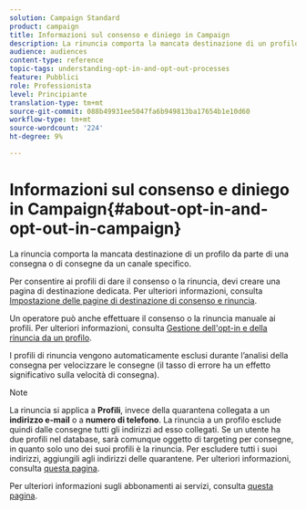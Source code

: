 ```yaml
---
solution: Campaign Standard
product: campaign
title: Informazioni sul consenso e diniego in Campaign
description: La rinuncia comporta la mancata destinazione di un profilo da parte di una consegna o di consegne da un canale specifico.
audience: audiences
content-type: reference
topic-tags: understanding-opt-in-and-opt-out-processes
feature: Pubblici
role: Professionista
level: Principiante
translation-type: tm+mt
source-git-commit: 088b49931ee5047fa6b949813ba17654b1e10d60
workflow-type: tm+mt
source-wordcount: '224'
ht-degree: 9%

---
```



# Informazioni sul consenso e diniego in Campaign{#about-opt-in-and-opt-out-in-campaign}

La rinuncia comporta la mancata destinazione di un profilo da parte di una consegna o di consegne da un canale specifico.

Per consentire ai profili di dare il consenso o la rinuncia, devi creare una pagina di destinazione dedicata. Per ulteriori informazioni, consulta [Impostazione delle pagine di destinazione di consenso e rinuncia](../../audiences/using/managing-opt-in-and-opt-out-in-campaign.md#setting-up-opt-in-and-opt-out-landing-pages).

Un operatore può anche effettuare il consenso o la rinuncia manuale ai profili. Per ulteriori informazioni, consulta [Gestione dell&#39;opt-in e della rinuncia da un profilo](../../audiences/using/managing-opt-in-and-opt-out-in-campaign.md#managing-opt-in-and-opt-out-from-a-profile).

I profili di rinuncia vengono automaticamente esclusi durante l’analisi della consegna per velocizzare le consegne (il tasso di errore ha un effetto significativo sulla velocità di consegna).

>[!NOTE]
>
>La rinuncia si applica a **Profili**, invece della quarantena collegata a un **indirizzo e-mail** o a **numero di telefono**. La rinuncia a un profilo esclude quindi dalle consegne tutti gli indirizzi ad esso collegati. Se un utente ha due profili nel database, sarà comunque oggetto di targeting per consegne, in quanto solo uno dei suoi profili è la rinuncia. Per escludere tutti i suoi indirizzi, aggiungili agli indirizzi delle quarantene. Per ulteriori informazioni, consulta [questa pagina](../../sending/using/understanding-quarantine-management.md#identifying-quarantined-addresses-for-the-entire-platform).

Per ulteriori informazioni sugli abbonamenti ai servizi, consulta [questa pagina](../../audiences/using/about-subscriptions.md).
